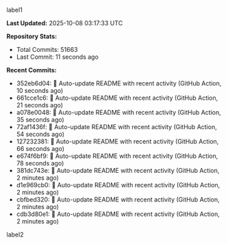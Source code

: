 
label1 
<!-- ACTIVITY_START -->
**Last Updated:** 2025-10-08 03:17:33 UTC

**Repository Stats:**
- Total Commits: 51663
- Last Commit: 11 seconds ago

**Recent Commits:**
- 352eb6d04: 🤖 Auto-update README with recent activity (GitHub Action, 10 seconds ago)
- 661cce1c6: 🤖 Auto-update README with recent activity (GitHub Action, 21 seconds ago)
- a078e0048: 🤖 Auto-update README with recent activity (GitHub Action, 35 seconds ago)
- 72af1436f: 🤖 Auto-update README with recent activity (GitHub Action, 54 seconds ago)
- 127232381: 🤖 Auto-update README with recent activity (GitHub Action, 66 seconds ago)
- e674f6bf9: 🤖 Auto-update README with recent activity (GitHub Action, 78 seconds ago)
- 381dc743e: 🤖 Auto-update README with recent activity (GitHub Action, 2 minutes ago)
- d1e969cb0: 🤖 Auto-update README with recent activity (GitHub Action, 2 minutes ago)
- cbfbed320: 🤖 Auto-update README with recent activity (GitHub Action, 2 minutes ago)
- cdb3d80e1: 🤖 Auto-update README with recent activity (GitHub Action, 2 minutes ago)
<!-- ACTIVITY_END -->

label2
